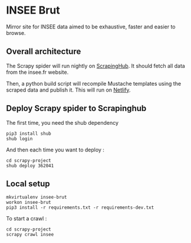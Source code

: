 # INSEE Brut

Mirror site for INSEE data aimed to be exhaustive, faster and easier to browse.

## Overall architecture

The Scrapy spider will run nightly on [ScrapingHub](https://scrapinghub.com/). It should fetch all data from the insee.fr website.

Then, a python build script will recompile Mustache templates using the scraped data and publish it. This will run on [Netlify](https://www.netlify.com/).

## Deploy Scrapy spider to Scrapinghub

The first time, you need the shub dependency

```
pip3 install shub
shub login
```

And then each time you want to deploy :

```
cd scrapy-project
shub deploy 362041
```

## Local setup

```
mkvirtualenv insee-brut
workon insee-brut
pip3 install -r requirements.txt -r requirements-dev.txt
```

To start a crawl :

```
cd scrapy-project
scrapy crawl insee
```
